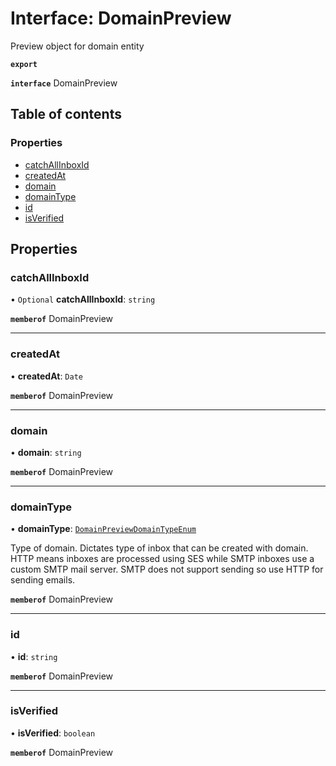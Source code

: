 # Interface: DomainPreview

Preview object for domain entity

**`export`**

**`interface`** DomainPreview

## Table of contents

### Properties

- [catchAllInboxId](DomainPreview.md#catchallinboxid)
- [createdAt](DomainPreview.md#createdat)
- [domain](DomainPreview.md#domain)
- [domainType](DomainPreview.md#domaintype)
- [id](DomainPreview.md#id)
- [isVerified](DomainPreview.md#isverified)

## Properties

### <a id="catchallinboxid" name="catchallinboxid"></a> catchAllInboxId

• `Optional` **catchAllInboxId**: `string`

**`memberof`** DomainPreview

___

### <a id="createdat" name="createdat"></a> createdAt

• **createdAt**: `Date`

**`memberof`** DomainPreview

___

### <a id="domain" name="domain"></a> domain

• **domain**: `string`

**`memberof`** DomainPreview

___

### <a id="domaintype" name="domaintype"></a> domainType

• **domainType**: [`DomainPreviewDomainTypeEnum`](../enums/DomainPreviewDomainTypeEnum.md)

Type of domain. Dictates type of inbox that can be created with domain. HTTP means inboxes are processed using SES while SMTP inboxes use a custom SMTP mail server. SMTP does not support sending so use HTTP for sending emails.

**`memberof`** DomainPreview

___

### <a id="id" name="id"></a> id

• **id**: `string`

**`memberof`** DomainPreview

___

### <a id="isverified" name="isverified"></a> isVerified

• **isVerified**: `boolean`

**`memberof`** DomainPreview
